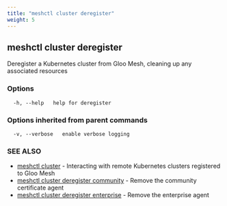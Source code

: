 ```yaml
---
title: "meshctl cluster deregister"
weight: 5
---
```

## meshctl cluster deregister

Deregister a Kubernetes cluster from Gloo Mesh, cleaning up any associated resources

### Options

```
  -h, --help   help for deregister
```

### Options inherited from parent commands

```
  -v, --verbose   enable verbose logging
```

### SEE ALSO

* [meshctl cluster](../meshctl_cluster)	 - Interacting with remote Kubernetes clusters registered to Gloo Mesh
* [meshctl cluster deregister community](../meshctl_cluster_deregister_community)	 - Remove the community certificate agent
* [meshctl cluster deregister enterprise](../meshctl_cluster_deregister_enterprise)	 - Remove the enterprise agent

